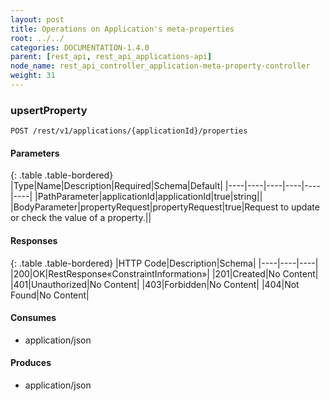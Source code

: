 ```yaml
---
layout: post
title: Operations on Application's meta-properties
root: ../../
categories: DOCUMENTATION-1.4.0
parent: [rest_api, rest_api_applications-api]
node_name: rest_api_controller_application-meta-property-controller
weight: 31
---
```


### upsertProperty
```
POST /rest/v1/applications/{applicationId}/properties
```

#### Parameters

{: .table .table-bordered}
|Type|Name|Description|Required|Schema|Default|
|----|----|----|----|----|----|
|PathParameter|applicationId|applicationId|true|string||
|BodyParameter|propertyRequest|propertyRequest|true|Request to update or check the value of a property.||


#### Responses

{: .table .table-bordered}
|HTTP Code|Description|Schema|
|----|----|----|
|200|OK|RestResponse«ConstraintInformation»|
|201|Created|No Content|
|401|Unauthorized|No Content|
|403|Forbidden|No Content|
|404|Not Found|No Content|


#### Consumes

* application/json

#### Produces

* application/json

